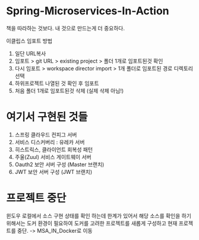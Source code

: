 # Spring-Microservices-In-Action
책을 따라하는 것보다. 내 것으로 만드는게 더 중요하다.

이클립스 임포트 방법
1. 일단 URL복사
2. 임포트 > git URL > existing project > 폴더 1개로 임포트된것 확인
3. 다시 임포트 > workspace director import > 1개 폴더로 임포트된 경로 디렉토리 선택
4. 하위프로젝트 나열된 것 확인 후 임포트
5. 처음 폴더 1개로 임포트된것 삭제 (실제 삭제 아님!)

# 여기서 구현된 것들
1. 스프링 클라우드 컨피그 서버
2. 서비스 디스커버리 : 유레카 서버
3. 히스트릭스, 클라이언트 회복성 패턴
4. 주울(Zuul) 서비스 게이트웨이 서버
5. Oauth2 보안 서버 구성 (Master 브랜치)
6. JWT 보안 서버 구성 (JWT 브랜치)

# 프로젝트 중단
윈도우 로컬에서 소스 구현 상태를 확인 하는데 한계가 있어서 해당 소스를 확인을 하기 위해서는 도커 환경이 필요하여 도커를 고려한 프로젝트를 새롭게 구성하고 현재 프로젝트를 중단. -> MSA_IN_Docker로 이동
